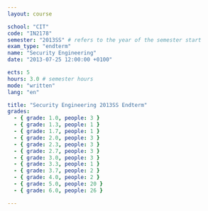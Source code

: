 ```yaml
---
layout: course

school: "CIT"
code: "IN2178"
semester: "2013SS" # refers to the year of the semester start
exam_type: "endterm"
name: "Security Engineering"
date: "2013-07-25 12:00:00 +0100"

ects: 5
hours: 3.0 # semester hours
mode: "written"
lang: "en"

title: "Security Engineering 2013SS Endterm"
grades:
  - { grade: 1.0, people: 3 }
  - { grade: 1.3, people: 1 }
  - { grade: 1.7, people: 1 }
  - { grade: 2.0, people: 3 }
  - { grade: 2.3, people: 3 }
  - { grade: 2.7, people: 3 }
  - { grade: 3.0, people: 3 }
  - { grade: 3.3, people: 1 }
  - { grade: 3.7, people: 2 }
  - { grade: 4.0, people: 2 }
  - { grade: 5.0, people: 20 }
  - { grade: 6.0, people: 26 }

---
```

